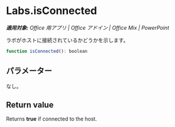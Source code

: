 
# <a name="labs.isconnected"></a>Labs.isConnected

 _**適用対象:** Office 用アプリ | Office アドイン | Office Mix | PowerPoint_

ラボがホストに接続されているかどうかを示します。

```js
function isConnected(): boolean
```


## <a name="parameters"></a>パラメーター

なし。


## <a name="return-value"></a>Return value

Returns  **true** if connected to the host.

